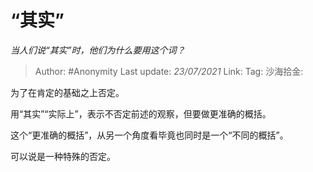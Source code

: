 # “其实”
*当人们说“其实”时，他们为什么要用这个词？*

> Author: #Anonymity
> Last update: *23/07/2021*
> Link:
> Tag:
> 沙海拾金:

为了在肯定的基础之上否定。

用“其实”“实际上”，表示不否定前述的观察，但要做更准确的概括。

这个“更准确的概括”，从另一个角度看毕竟也同时是一个“不同的概括”。

可以说是一种特殊的否定。
